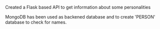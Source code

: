 Created a Flask based API to get information about some personalities

MongoDB has been used as backened database and to create 'PERSON' database to check for names.
